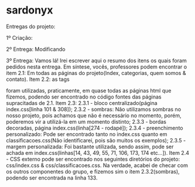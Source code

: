 # sardonyx

Entregas do projeto:

1º Criação:

2º Entrega:
Modificando

3º Entrega:
Vamos lá! Irei escrever aqui o resumo dos itens os quais foram pedidos nesta entrega. Em síntese, vocês, professores podem encontrar o item 2.1: Em todas as páginas do projeto(Index, categorias, quem somos & contato). Item 2.2: as tags <div> foram utilizadas, praticamente, em quase todas as páginas html que fizemos, podendo ser encontrado no código fontes das páginas supracitadas de 2.1. Item 2.3: 2.3.1 - bloco centralizado(página index.css[linha 101 & 308]); 2.3.2 - sombras: Não utilizamos sombras no nosso projeto, pois achamos que não é necessário no momento, porém, poderemos vir a utilizá-la em um momento distinto; 2.3.3 - bordas decoradas, página index.css(linha[274 - rodapé]); 2.3.4 - preenchimento personalizado: Pode ser encontrado tanto no index.css quanto em classificacoes.css(Não identificarei, pois são muitos os exemplos); 2.3.5 - margem personalizada: Foi bastante utilizada, sendo assim, pode ser achada em index.css(linhas[14, 43, 49, 55, 71, 106, 173, 174 etc...]). Item 2.4 - CSS externo pode ser encontrado nos seguintes diretórios do projeto: css/index.css & css/classificacoes.css. Na verdade, acabei de checar com os outros componentes do grupo, e fizemos sim o item 2.3.2(sombras), podendo ser encontrada na linha 133.


